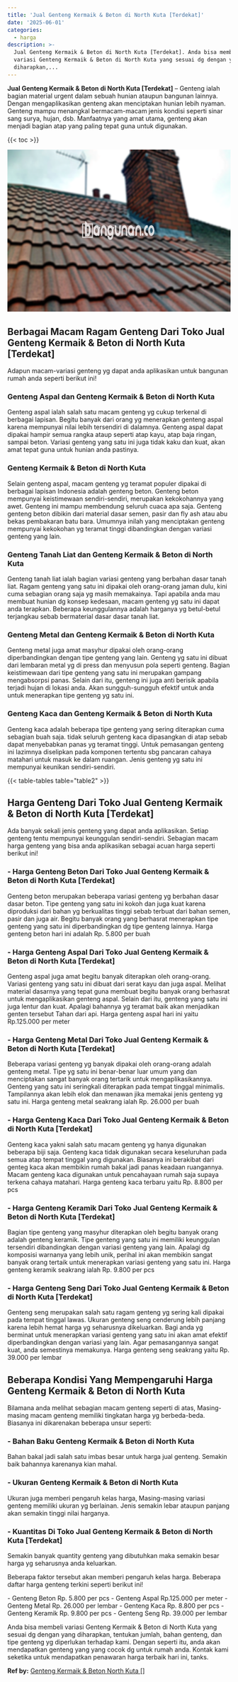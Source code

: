 ```yaml
---
title: 'Jual Genteng Kermaik & Beton di North Kuta [Terdekat]'
date: '2025-06-01'
categories:
  - harga
description: >-
  Jual Genteng Kermaik & Beton di North Kuta [Terdekat]. Anda bisa membeli
  variasi Genteng Kermaik & Beton di North Kuta yang sesuai dg dengan yang
  diharapkan,...
---
```


**Jual Genteng Kermaik & Beton di North Kuta \[Terdekat\]** – Genteng ialah bagian material urgent dalam sebuah hunian ataupun bangunan lainnya. Dengan mengaplikasikan genteng akan menciptakan hunian lebih nyaman. Genteng mampu menangkal bermacam-macam jenis kondisi seperti sinar sang surya, hujan, dsb. Manfaatnya yang amat utama, genteng akan menjadi bagian atap yang paling tepat guna untuk digunakan.

{{< toc >}}

![Jual Genteng Kermaik & Beton di North Kuta [Terdekat]](/images/genteng-minimalis-murah24.png)

## Berbagai Macam Ragam Genteng Dari Toko Jual Genteng Kermaik & Beton di North Kuta \[Terdekat\]

Adapun macam-variasi genteng yg dapat anda aplikasikan untuk bangunan rumah anda seperti berikut ini!

### Genteng Aspal dan Genteng Kermaik & Beton di North Kuta

Genteng aspal ialah salah satu macam genteng yg cukup terkenal di berbagai lapisan. Begitu banyak dari orang yg menerapkan genteng aspal karena mempunyai nilai lebih tersendiri di dalamnya. Genteng aspal dapat dipakai hampir semua rangka ataup seperti atap kayu, atap baja ringan, sampai beton. Variasi genteng yang satu ini juga tidak kaku dan kuat, akan amat tepat guna untuk hunian anda pastinya.

### Genteng Kermaik & Beton di North Kuta

Selain genteng aspal, macam genteng yg teramat populer dipakai di berbagai lapisan Indonesia adalah genteng beton. Genteng beton mempunyai keistimewaan sendiri-sendiri, merupakan kekokohannya yang awet. Genteng ini mampu membendung seluruh cuaca apa saja. Genteng genteng beton dibikin dari material dasar semen, pasir dan fly ash atau abu bekas pembakaran batu bara. Umumnya inilah yang menciptakan genteng mempunyai kekokohan yg teramat tinggi dibandingkan dengan variasi genteng yang lain.

### Genteng Tanah Liat dan Genteng Kermaik & Beton di North Kuta

Genteng tanah liat ialah bagian variasi genteng yang berbahan dasar tanah liat. Ragam genteng yang satu ini dipakai oleh orang-orang jaman dulu, kini cuma sebagian orang saja yg masih memakainya. Tapi apabila anda mau membuat hunian dg konsep kedesaan, macam genteng yg satu ini dapat anda terapkan. Beberapa keunggulannya adalah harganya yg betul-betul terjangkau sebab bermaterial dasar dasar tanah liat.

### Genteng Metal dan Genteng Kermaik & Beton di North Kuta

Genteng metal juga amat masyhur dipakai oleh orang-orang diperbandingkan dengan tipe genteng yang lain. Genteng yg satu ini dibuat dari lembaran metal yg di press dan menyusun pola seperti genteng. Bagian keistimewaan dari tipe genteng yang satu ini merupakan gampang mengabsorpsi panas. Selain dari itu, genteng ini juga anti berisik apabila terjadi hujan di lokasi anda. Akan sungguh-sungguh efektif untuk anda untuk menerapkan tipe genteng yg satu ini.

### Genteng Kaca dan Genteng Kermaik & Beton di North Kuta

Genteng kaca adalah beberapa tipe genteng yang sering diterapkan cuma sebagian buah saja. tidak seluruh genteng kaca dipasangkan di atap sebab dapat menyebabkan panas yg teramat tinggi. Untuk pemasangan genteng ini lazimnya diselipkan pada komponen tertentu sbg pancaran cahaya matahari untuk masuk ke dalam ruangan. Jenis genteng yg satu ini mempunyai keunikan sendiri-sendiri.

{{< table-tables table="table2" >}}

## Harga Genteng Dari Toko Jual Genteng Kermaik & Beton di North Kuta \[Terdekat\]

Ada banyak sekali jenis genteng yang dapat anda aplikasikan. Setiap genteng tentu mempunyai keunggulan sendiri-sendiri. Sebagian macam harga genteng yang bisa anda aplikasikan sebagai acuan harga seperti berikut ini!

### \- Harga Genteng Beton Dari Toko Jual Genteng Kermaik & Beton di North Kuta \[Terdekat\]

Genteng beton merupakan beberapa variasi genteng yg berbahan dasar dasar beton. Tipe genteng yang satu ini kokoh dan juga kuat karena diproduksi dari bahan yg berkualitas tinggi sebab terbuat dari bahan semen, pasir dan juga air. Begitu banyak orang yang berhasrat menerapkan tipe genteng yang satu ini diperbandingkan dg tipe genteng lainnya. Harga genteng beton hari ini adalah Rp. 5.800 per buah

### \- Harga Genteng Aspal Dari Toko Jual Genteng Kermaik & Beton di North Kuta \[Terdekat\]

Genteng aspal juga amat begitu banyak diterapkan oleh orang-orang. Variasi genteng yang satu ini dibuat dari serat kayu dan juga aspal. Melihat material dasarnya yang tepat guna membuat begitu banyak orang berhasrat untuk mengaplikasikan genteng aspal. Selain dari itu, genteng yang satu ini juga lentur dan kuat. Apalagi bahannya yg teramat baik akan menjadikan genten tersebut Tahan dari api. Harga genteng aspal hari ini yaitu Rp.125.000 per meter

### \- Harga Genteng Metal Dari Toko Jual Genteng Kermaik & Beton di North Kuta \[Terdekat\]

Beberapa variasi genteng yg banyak dipakai oleh orang-orang adalah genteng metal. Tipe yg satu ini benar-benar luar umum yang dan menciptakan sangat banyak orang tertarik untuk mengaplikasikannya. Genteng yang satu ini seringkali diterapkan pada tempat tinggal minimalis. Tampilannya akan lebih elok dan menawan jika memakai jenis genteng yg satu ini. Harga genteng metal seakrang ialah Rp. 26.000 per buah

### \- Harga Genteng Kaca Dari Toko Jual Genteng Kermaik & Beton di North Kuta \[Terdekat\]

Genteng kaca yakni salah satu macam genteng yg hanya digunakan beberapa biji saja. Genteng kaca tidak digunakan secara keseluruhan pada semua atap tempat tinggal yang digunakan. Biasanya ini berakibat dari genteg kaca akan membikin rumah bakal jadi panas keadaan ruangannya. Macam genteng kaca digunakan untuk pencahayaan rumah saja supaya terkena cahaya matahari. Harga genteng kaca terbaru yaitu Rp. 8.800 per pcs

### \- Harga Genteng Keramik Dari Toko Jual Genteng Kermaik & Beton di North Kuta \[Terdekat\]

Bagian tipe genteng yang masyhur diterapkan oleh begitu banyak orang adalah genteng keramik. Tipe genteng yang satu ini memiliki keunggulan tersendiri dibandingkan dengan variasi genteng yang lain. Apalagi dg komposisi warnanya yang lebih unik, perihal ini akan membikin sangat banyak orang tertaik untuk menerapkan variasi genteng yang satu ini. Harga genteng keramik seakrang ialah Rp. 9.800 per pcs

### \- Harga Genteng Seng Dari Toko Jual Genteng Kermaik & Beton di North Kuta \[Terdekat\]

Genteng seng merupakan salah satu ragam genteng yg sering kali dipakai pada tempat tinggal lawas. Ukuran genteng seng cenderung lebih panjang karena lebih hemat harga yg seharusnya dikeluarkan. Bagi anda yg berminat untuk menerapkan variasi genteng yang satu ini akan amat efektif diperbandingkan dengan variasi yang lain. Agar pemasangannya sangat kuat, anda semestinya memakunya. Harga genteng seng seakrang yaitu Rp. 39.000 per lembar

## Beberapa Kondisi Yang Mempengaruhi Harga Genteng Kermaik & Beton di North Kuta

Bilamana anda melihat sebagian macam genteng seperti di atas, Masing-masing macam genteng memiliki tingkatan harga yg berbeda-beda. Biasanya ini dikarenakan beberapa unsur seperti:

### \- Bahan Baku Genteng Kermaik & Beton di North Kuta

Bahan bakal jadi salah satu imbas besar untuk harga jual genteng. Semakin baik bahannya karenanya kian mahal.

### \- Ukuran Genteng Kermaik & Beton di North Kuta

Ukuran juga memberi pengaruh kelas harga, Masing-masing variasi genteng memiliki ukuran yg berlainan. Jenis semakin lebar ataupun panjang akan semakin tinggi nilai harganya.

### \- Kuantitas Di Toko Jual Genteng Kermaik & Beton di North Kuta \[Terdekat\]

Semakin banyak quantity genteng yang dibutuhkan maka semakin besar harga yg seharusnya anda keluarkan.

Beberapa faktor tersebut akan memberi pengaruh kelas harga. Beberapa daftar harga genteng terkini seperti berikut ini!

\- Genteng Beton Rp. 5.800 per pcs - Genteng Aspal Rp.125.000 per meter - Genteng Metal Rp. 26.000 per lembar - Genteng Kaca Rp. 8.800 per pcs - Genteng Keramik Rp. 9.800 per pcs - Genteng Seng Rp. 39.000 per lembar

Anda bisa membeli variasi Genteng Kermaik & Beton di North Kuta yang sesuai dg dengan yang diharapkan, tentukan jumlah, bahan genteng, dan tipe genteng yg diperlukan terhadap kami. Dengan seperti itu, anda akan mendapatkan genteng yang yang cocok dg untuk rumah anda. Kontak kami seketika untuk mendapatkan penawaran harga terbaik hari ini, tanks.

**Ref by:**  [Genteng Kermaik & Beton  North Kuta []](https://id.wikipedia.org/wiki/Genteng)
